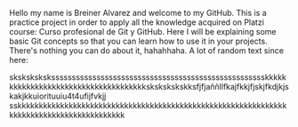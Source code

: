Hello my name is Breiner Alvarez and welcome to my GitHub.
This is a practice project in order to apply all the knowledge acquired on Platzi course: Curso profesional de Git y GitHub.
Here I will be explaining some basic Git concepts so that you can learn how to use it in your projects.
There's nothing you can do about it, hahahhaha.
A lot of random text since here:




sksksksksksssssssssssssssssssssssssssssssssssssssssssssssssssskkkkkkkkkkkkkkkkkkkkkkkkkkkkkkkkkkkkkskskskskskksfjfjaññllfkajfkkjfjskjfkdjkjskakjkkuiorituuiu4t4ufijfvkjj
sskkkkkkkkkkkkkkkkkkkkkkkkkkkkkkkkkkkkkkkkkkkkkkkkkkkkkkkkkkkkkkkkkkkkkkkkkkkkkkkkkkkkkkkkkk
